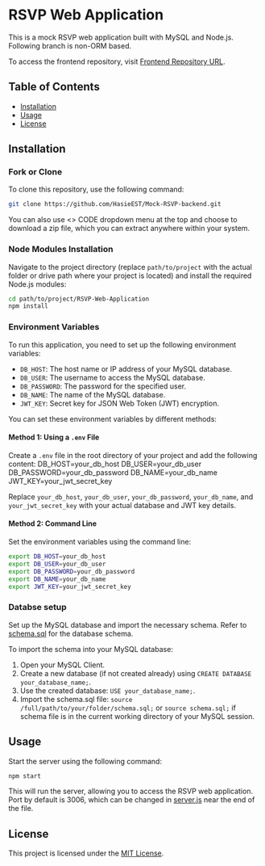 # RSVP Web Application

This is a mock RSVP web application built with MySQL and Node.js.
Following branch is non-ORM based.

To access the frontend repository, visit [Frontend Repository URL](URL).

## Table of Contents

- [Installation](#installation)
- [Usage](#usage)
- [License](#license)

## Installation

### Fork or Clone

To clone this repository, use the following command:

```bash
git clone https://github.com/HasieEST/Mock-RSVP-backend.git

```

You can also use <> CODE dropdown menu at the top and choose to download a zip file, which you can extract anywhere within your system.

### Node Modules Installation

Navigate to the project directory (replace `path/to/project` with the actual folder or drive path where your project is located) and install the required Node.js modules:

```bash
cd path/to/project/RSVP-Web-Application
npm install
```
### Environment Variables

To run this application, you need to set up the following environment variables:

- `DB_HOST`: The host name or IP address of your MySQL database.
- `DB_USER`: The username to access the MySQL database.
- `DB_PASSWORD`: The password for the specified user.
- `DB_NAME`: The name of the MySQL database.
- `JWT_KEY`: Secret key for JSON Web Token (JWT) encryption.

You can set these environment variables by different methods:

#### Method 1: Using a `.env` File

Create a `.env` file in the root directory of your project and add the following content:
DB_HOST=your_db_host
DB_USER=your_db_user
DB_PASSWORD=your_db_password
DB_NAME=your_db_name
JWT_KEY=your_jwt_secret_key

Replace `your_db_host`, `your_db_user`, `your_db_password`, `your_db_name`, and `your_jwt_secret_key` with your actual database and JWT key details.

#### Method 2: Command Line

Set the environment variables using the command line:

```bash
export DB_HOST=your_db_host
export DB_USER=your_db_user
export DB_PASSWORD=your_db_password
export DB_NAME=your_db_name
export JWT_KEY=your_jwt_secret_key
```

### Databse setup

Set up the MySQL database and import the necessary schema. Refer to [schema.sql](schema.sql) for the database schema.

To import the schema into your MySQL database:

1. Open your MySQL Client.
2. Create a new database (if not created already) using `CREATE DATABASE your_database_name;`.
3. Use the created database: `USE your_database_name;`.
4. Import the schema.sql file: `source /full/path/to/your/folder/schema.sql;` or `source schema.sql;` if schema file is in the current working directory of your MySQL session.

## Usage

Start the server using the following command: 

```Bash
npm start
```

This will run the server, allowing you to access the RSVP web application. Port by default is 3006, which can be changed in [server.js](server.js) near the end of the file.


## License 

This project is licensed under the [MIT License](https://opensource.org/license/mit/). 
